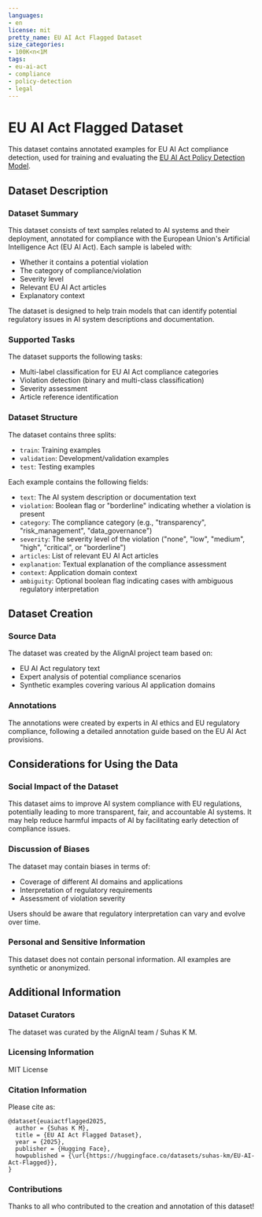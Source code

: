 ```yaml
---
languages:
- en
license: mit
pretty_name: EU AI Act Flagged Dataset
size_categories:
- 100K<n<1M
tags:
- eu-ai-act
- compliance
- policy-detection
- legal
---
```


# EU AI Act Flagged Dataset

This dataset contains annotated examples for EU AI Act compliance detection, used for training and evaluating the [EU AI Act Policy Detection Model](https://huggingface.co/suhas-km/eu-ai-act-policy-model).

## Dataset Description

### Dataset Summary

This dataset consists of text samples related to AI systems and their deployment, annotated for compliance with the European Union's Artificial Intelligence Act (EU AI Act). Each sample is labeled with:
- Whether it contains a potential violation
- The category of compliance/violation
- Severity level 
- Relevant EU AI Act articles
- Explanatory context

The dataset is designed to help train models that can identify potential regulatory issues in AI system descriptions and documentation.

### Supported Tasks

The dataset supports the following tasks:
- Multi-label classification for EU AI Act compliance categories
- Violation detection (binary and multi-class classification)
- Severity assessment
- Article reference identification

### Dataset Structure

The dataset contains three splits:
- `train`: Training examples
- `validation`: Development/validation examples  
- `test`: Testing examples

Each example contains the following fields:
- `text`: The AI system description or documentation text
- `violation`: Boolean flag or "borderline" indicating whether a violation is present
- `category`: The compliance category (e.g., "transparency", "risk_management", "data_governance")
- `severity`: The severity level of the violation ("none", "low", "medium", "high", "critical", or "borderline")
- `articles`: List of relevant EU AI Act articles
- `explanation`: Textual explanation of the compliance assessment
- `context`: Application domain context
- `ambiguity`: Optional boolean flag indicating cases with ambiguous regulatory interpretation

## Dataset Creation

### Source Data

The dataset was created by the AlignAI project team based on:
- EU AI Act regulatory text
- Expert analysis of potential compliance scenarios
- Synthetic examples covering various AI application domains

### Annotations

The annotations were created by experts in AI ethics and EU regulatory compliance, following a detailed annotation guide based on the EU AI Act provisions.

## Considerations for Using the Data

### Social Impact of the Dataset

This dataset aims to improve AI system compliance with EU regulations, potentially leading to more transparent, fair, and accountable AI systems. It may help reduce harmful impacts of AI by facilitating early detection of compliance issues.

### Discussion of Biases

The dataset may contain biases in terms of:
- Coverage of different AI domains and applications
- Interpretation of regulatory requirements
- Assessment of violation severity

Users should be aware that regulatory interpretation can vary and evolve over time.

### Personal and Sensitive Information

This dataset does not contain personal information. All examples are synthetic or anonymized.

## Additional Information

### Dataset Curators

The dataset was curated by the AlignAI team / Suhas K M.

### Licensing Information

MIT License

### Citation Information

Please cite as:
```
@dataset{euaiactflagged2025,
  author = {Suhas K M},
  title = {EU AI Act Flagged Dataset},
  year = {2025},
  publisher = {Hugging Face},
  howpublished = {\url{https://huggingface.co/datasets/suhas-km/EU-AI-Act-Flagged}},
}
```

### Contributions

Thanks to all who contributed to the creation and annotation of this dataset!
